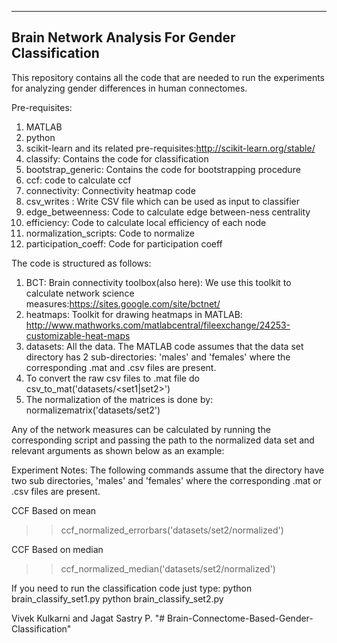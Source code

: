 ----------------------------------------------------------------------------------------------------
Brain Network Analysis For Gender Classification
----------------------------------------------------------------------------------------------------

This repository contains all the code that are needed to run the experiments for analyzing gender differences in human connectomes.

Pre-requisites:
1. MATLAB
2. python 
3. scikit-learn and its related pre-requisites:http://scikit-learn.org/stable/
4. classify: Contains the code for classification
5. bootstrap_generic: Contains the code for bootstrapping procedure
6. ccf: code to calculate ccf
7. connectivity: Connectivity heatmap code
8. csv_writes : Write CSV file which can be used as input to classifier
9. edge_betweenness: Code to calculate edge between-ness centrality
10. efficiency: Code to calculate local efficiency of each node
11. normalization_scripts: Code to normalize
12. participation_coeff: Code for participation coeff


The code is structured as follows:
1. BCT: Brain connectivity toolbox(also here): We use this toolkit to calculate network science measures:https://sites.google.com/site/bctnet/
2. heatmaps: Toolkit for drawing heatmaps in MATLAB: http://www.mathworks.com/matlabcentral/fileexchange/24253-customizable-heat-maps
3. datasets: All the data. The MATLAB code assumes that the data set directory has 2 sub-directories: 'males' and 'females' where the corresponding .mat and .csv
   files are present.
4. To convert the raw csv files to .mat file do csv_to_mat('datasets/<set1|set2>')
5. The normalization of the matrices is done by:
   normalizematrix('datasets/set2')


Any of the network measures can be calculated by running the corresponding script and passing the path to the normalized data set and relevant arguments as shown
below as an example:

Experiment Notes: The following commands assume that the directory have two sub directories, 'males' and 'females' where the corresponding .mat or .csv files are present.

CCF Based on mean
>> ccf_normalized_errorbars('datasets/set2/normalized')

CCF Based on median
>> ccf_normalized_median('datasets/set2/normalized')

If you need to run the classification code just type:
python brain_classify_set1.py
python brain_classify_set2.py


Vivek Kulkarni and Jagat Sastry P.
"# Brain-Connectome-Based-Gender-Classification" 
